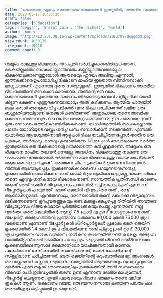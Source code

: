 ```yaml
---
title: "ലോകത്തെ ഏറ്റവും സമ്പന്നനായ ഭിക്ഷക്കാരൻ ഇന്ത്യയിൽ, അനുദിന വരുമാനവും ആസ്തിയും അറിഞ്ഞാൽ ഞെട്ടും"
date: 2023-08-17T16:05:20
draft: false
categories: ["Education"]
tags: ['beggar', 'Bharat Jain', 'The richest', 'world']
author: "Bonny"
image: "http://13.232.38.164/wp-content/uploads/2023/08/dqqqddd.png"
view_count: 1850176
like_count: 49910
comment_count: 0
---
```


നമ്മുടെ രാജ്യത്തു ഭിക്ഷാടനം ദിനംപ്രതി വര്‍ധിച്ചുകൊണ്ടിരിക്കുകയാണ്. കൈയില്ലാത്തവരും കാലില്ലാത്തവരും കണ്ണില്ലാത്തവരുമെല്ലാം ഭിക്ഷയെടുക്കാനെത്തുമ്പോള്‍ ആരുടെയും ഹൃദയം അലിയും.എന്നാല്‍, ഇത്തരക്കാരെ ഉപയോഗിച്ചു ഭിക്ഷാടന മാഫിയ ഇതൊരു ബിസിനസാക്കി മാറ്റുകയാണ്. എന്നൊരു ദുരന്ത സത്യവുമുണ്ട് . ഇന്ത്യയിൽ ഭിക്ഷാടനം ആത്മീയ ജീവിതത്തിന്റെ ഒരു ഭാഗവുമായിരുന്നു. അതിന്റെ ഒരു വശം ഭക്ഷണത്തെകുറിച്ചായിരുന്നു. ഭക്ഷണം തിരഞ്ഞെടുക്കുവാൻ പറ്റില്ല. ഭിക്ഷയായി കിട്ടുന്ന ഭക്ഷണം എന്തുതന്നെയായാലും അത് കഴിക്കണം. [](http://13.232.38.164/wp-content/uploads/2023/08/dqqqddd.png)ആത്മീയ പാതയിൽ ഉള്ള ഒരാൾ തങ്ങളുടെ വീട്ടു പടിക്കൽ വന്നു ഭിക്ഷ യാചിക്കുന്നത് വലിയ ഒരു ബഹുമതിയായിട്ടാണ് ജനങ്ങൾ കണ്ടിരുന്നത്. അതുപോലെ തന്നെ അവർക്കു ഭക്ഷണം നൽകുന്നതും ഒരു വലിയ അനുഗ്രഹമായിരുന്നു. ഈ പാരമ്പര്യം ഇന്ന് ദുരുപയോഗപെടുത്തികൊണ്ടിരിക്കുകയാണ്. യഥാർത്ഥത്തിൽ യാചകരല്ലാത്ത പലരും യോഗിയുടെ വസ്ത്രം ധരിച്ച് ധനം സമ്പാദിക്കാൻ നടക്കുന്നുണ്ട്. എന്നാൽ യഥാർത്ഥ ആവശ്യത്തിനായി ആളുകൾ ഭിക്ഷ യാചിച്ചിരുന്നപ്പോൾ അതിനു ഒരു പ്രത്യേക അർത്ഥവും മാനവും ഉണ്ടായിരുന്നു. [![](http://13.232.38.164/wp-content/uploads/2023/08/fwwfggg-1-1024x576.jpg)](http://13.232.38.164/wp-content/uploads/2023/08/fwwfggg-1.jpg)ഇപ്പോൾ വൈറലാകുന്ന വാർത്ത ഇന്ത്യയിലെ ഒരു ഭിക്ഷക്കാരന്റെ വരുമാനത്തെ കുറിച്ചുള്ളതാണ്. അദ്ദേഹം ഒരു ഭിക്ഷാടന മാഫിയ തലവൻ ഒന്നുമല്ല, അനുദിനം ഭിക്ഷയെടുത്തു നടക്കുന്ന ഒരു സാധാരണ ഭിക്ഷക്കാരൻ. അങ്ങനെ സ്വയം ഭിക്ഷയെടുത്തു വലിയ കോടീശ്വരൻ ആയ ഒരാളെ കുറിച്ചാണ്. അങ്ങനെ ചില വ്യക്തികൾ ഉണ്ടെന്നറിയുമ്പോൾ നിങ്ങൾ ആശ്ചര്യപ്പെടും. ഇക്കണോമിക് ടൈംസ് പറയുന്നതനുസരിച്ച്, മുംബൈയിൽ താമസിക്കുന്ന ഭരത് ജെയിൻ ഇന്ത്യയിലെ മാത്രമല്ല, ലോകത്തിലെ തന്നെ ഏറ്റവും ധനികനായ ഭിക്ഷാടകനാണ്. സാമ്പത്തിക പ്രതിസന്ധി കാരണം ആണ് ഭരത് ജെയിൻ വിദ്യാഭ്യാസം പാതിയിൽ വച്ച് ഉപേക്ഷിച്ചത് എന്നാണ് റിപ്പോർട്ടുകൾ പറയുന്നത് . ഭരത് ജെയിൻ വിവാഹിതനാണ് , രണ്ട് ആൺമക്കളുമുണ്ട്. എന്നിരുന്നാലും, ഭരത് ജെയിൻ തന്റെ മക്കൾക്ക് വിദ്യാഭ്യാസം ലഭിക്കുന്നുണ്ടെന്ന് ഉറപ്പുവരുത്തുകയും രണ്ട് മക്കളും മെച്ചപ്പെട്ട രീതിയിൽ അവരുടെ വിദ്യാഭ്യാസം വിജയകരമായി പൂർത്തിയാക്കുകയും ചെയ്തു എന്നതാണ് നല്ല വാർത്ത. ഭരത് ജെയിനിന്റെ ആസ്തി 7.5 കോടി യുഎസ് ഡോളറാണെന്നാണ് റിപ്പോർട്ട്. അദ്ദേഹത്തിന്റെ പ്രതിമാസ വരുമാനം 60,000 മുതൽ 75,000 രൂപ വരെയാണ് എന്നാണ് റിപ്പോർട്ടുകൾ [![](http://13.232.38.164/wp-content/uploads/2023/08/gehhhh.jpg)](http://13.232.38.164/wp-content/uploads/2023/08/gehhhh.jpg)റിപ്പോർട്ടുകൾ പ്രകാരം ഭരത് ജെയിന് മുംബൈയിൽ 1.4 കോടി രൂപ വിലമതിക്കുന്ന രണ്ട് ഫ്‌ളാറ്റുകൾ ഉണ്ട്. 30,000 രൂപ പ്രതിമാസ വാടക വരുമാനം നൽകുന്ന താനെയിൽ രണ്ട് കടകളും അദ്ദേഹം വാങ്ങിയിട്ടുണ്ട്.ഭരത് ജെയിനെ പലപ്പോഴും ഛത്രപതി ശിവാജി ടെർമിനസിലോ മുംബൈയിലെ ആസാദ് മൈതാനിലോ യാചിക്കുന്നതായി കാണാം. പരേലിലാണ് ഭരത് ജെയിൻ താമസിക്കുന്നത്, മക്കൾ കോൺവെന്റ് സ്‌കൂളിലാണ് പഠിച്ചിരുന്നത്. ഭരത് ജെയിനിന്റെ കുടുംബത്തിലെ മറ്റ് അംഗങ്ങൾ ഒരു സ്റ്റേഷനറി സ്റ്റോർ നടത്തുന്നു. സത്യത്തിൽ അത്ഭുതകരവും വ്യത്യസ്തവുമായ വാർത്ത എന്ന് നമുക്ക് തോന്നുമെങ്കിലും ഇത്തരത്തിൽ അതി സമ്പന്നരായ നിരവധി പേർ ഇൻഡ്യയിൽ തന്നെ ഉണ്ട് എന്നാണ് ദേശീയ മാധ്യമങ്ങൾ റിപ്പോർട്ട് ചെയ്യുന്നത്. ഇവർ പലരുടെയും ദിവസ വരുമനം തന്നെ വലിയ തുകകൾ ആണ്. ഭിക്ഷാടനം വലിയ ഒരു ബിസിനസായി കണ്ടാണ് പലരും പല തരത്തിലുളള തട്ടിപ്പുമായി ഇറങ്ങുന്നത്.

